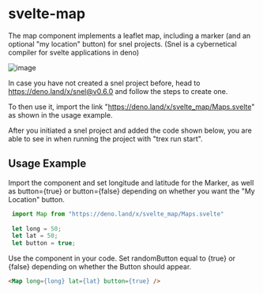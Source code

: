 # svelte-map

The map component implements a leaflet map, including a marker (and an optional "my location" button) for snel projects. (Snel is a cybernetical compiler for svelte applications in deno)

![image](https://user-images.githubusercontent.com/79450010/151322612-86ded8f5-b05c-406a-87bd-f3ec15d89623.png)

In case you have not created a snel project before, head to https://deno.land/x/snel@v0.6.0 and follow the steps to create one.

To then use it, import the link "https://deno.land/x/svelte_map/Maps.svelte" as shown in the usage example.

After you initiated a snel project and added the code shown below, you are able to see in when running the project with "trex run start".

## Usage Example

Import the component and set longitude and latitude for the Marker, as well as button={true} or button={false} depending on whether you want the "My Location" button.

```javascript
 import Map from "https://deno.land/x/svelte_map/Maps.svelte"
 
 let long = 50;
 let lat = 50;
 let button = true;
```

Use the component in your code. Set randomButton equal to {true} or {false} depending on whether the Button should appear.

```html
<Map long={long} lat={lat} button={true} />
```
